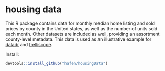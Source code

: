 # housing data

This R package contains data for monthly median home listing and sold prices by county in the United states, as well as the number of units sold each month.  Other datasets are included as well, providing an assortment county-level metadata.  This data is used as an illustrative example for [datadr](https://github.com/tesseradata/datadr) and [trelliscope](https://github.com/tesseradata/trelliscope).

Install:

```r
devtools::install_github("hafen/housingData")
```

